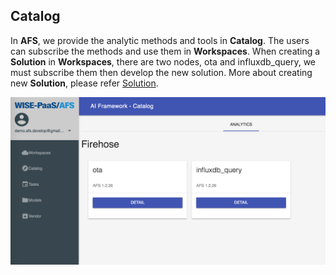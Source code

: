 ## Catalog
In **AFS**, we provide the analytic methods and tools in **Catalog**. The users can subscribe the methods and use them in **Workspaces**. When creating a **Solution** in **Workspaces**, there are two nodes, ota and influxdb_query, we must subscribe them then develop the new solution. More about creating new **Solution**, please refer [Solution](/docs/portal/workspace#Solution).

![](../_static/images/portal/catalog/catalog01.png)

